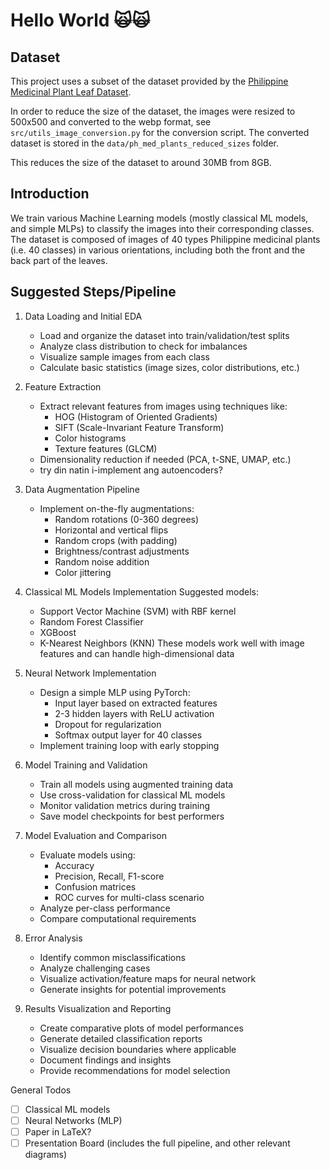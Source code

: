 # Hello World 🙀🙀

## Dataset

This project uses a subset of the dataset provided by the [Philippine Medicinal Plant Leaf Dataset](https://data.mendeley.com/datasets/tsvdyhbphs/1).

In order to reduce the size of the dataset, the images were resized to 500x500 and converted to the webp format, see `src/utils_image_conversion.py` for the conversion script. The converted dataset is stored in the `data/ph_med_plants_reduced_sizes` folder.

This reduces the size of the dataset to around 30MB from 8GB.

## Introduction

We train various Machine Learning models (mostly classical ML models, and simple MLPs) to classify the images into their corresponding classes.  
The dataset is composed of images of 40 types Philippine medicinal plants (i.e. 40 classes) in various orientations, including both the front and the back part of the leaves.

## Suggested Steps/Pipeline

1. Data Loading and Initial EDA

   - Load and organize the dataset into train/validation/test splits
   - Analyze class distribution to check for imbalances
   - Visualize sample images from each class
   - Calculate basic statistics (image sizes, color distributions, etc.)

2. Feature Extraction

   - Extract relevant features from images using techniques like:
     - HOG (Histogram of Oriented Gradients)
     - SIFT (Scale-Invariant Feature Transform)
     - Color histograms
     - Texture features (GLCM)
   - Dimensionality reduction if needed (PCA, t-SNE, UMAP, etc.)
   - try din natin i-implement ang autoencoders?

3. Data Augmentation Pipeline

   - Implement on-the-fly augmentations:
     - Random rotations (0-360 degrees)
     - Horizontal and vertical flips
     - Random crops (with padding)
     - Brightness/contrast adjustments
     - Random noise addition
     - Color jittering

4. Classical ML Models Implementation
   Suggested models:

   - Support Vector Machine (SVM) with RBF kernel
   - Random Forest Classifier
   - XGBoost
   - K-Nearest Neighbors (KNN)
     These models work well with image features and can handle high-dimensional data

5. Neural Network Implementation

   - Design a simple MLP using PyTorch:
     - Input layer based on extracted features
     - 2-3 hidden layers with ReLU activation
     - Dropout for regularization
     - Softmax output layer for 40 classes
   - Implement training loop with early stopping

6. Model Training and Validation

   - Train all models using augmented training data
   - Use cross-validation for classical ML models
   - Monitor validation metrics during training
   - Save model checkpoints for best performers

7. Model Evaluation and Comparison

   - Evaluate models using:
     - Accuracy
     - Precision, Recall, F1-score
     - Confusion matrices
     - ROC curves for multi-class scenario
   - Analyze per-class performance
   - Compare computational requirements

8. Error Analysis

   - Identify common misclassifications
   - Analyze challenging cases
   - Visualize activation/feature maps for neural network
   - Generate insights for potential improvements

9. Results Visualization and Reporting
   - Create comparative plots of model performances
   - Generate detailed classification reports
   - Visualize decision boundaries where applicable
   - Document findings and insights
   - Provide recommendations for model selection

General Todos

- [ ] Classical ML models
- [ ] Neural Networks (MLP)
- [ ] Paper in LaTeX?
- [ ] Presentation Board (includes the full pipeline, and other relevant diagrams)

